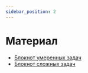 ```yaml
---
sidebar_position: 2
---
```


# Материал

- [Блокнот умеренных задач](https://gitlab.com/iu5edu/aiintro/textbook/-/tree/main/src/3-python-hunting/python-hunting-normal.ipynb)
- [Блокнот сложных задач](https://gitlab.com/iu5edu/aiintro/textbook/-/tree/main/src/3-python-hunting/python-hunting-hard.ipynb)
